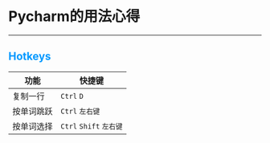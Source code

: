 # Pycharm的用法心得

---

## <font color=#0099ff>Hotkeys</font>

|功能|快捷键|
|----|----|
|复制一行|`Ctrl` `D`|
|按单词跳跃|`Ctrl` `左右键`|
|按单词选择|`Ctrl` `Shift` `左右键`|